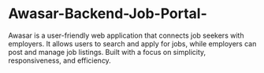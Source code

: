 # Awasar-Backend-Job-Portal-
Awasar is a user-friendly web application that connects job seekers with employers. It allows users to search and apply for jobs, while employers can post and manage job listings. Built with a focus on simplicity, responsiveness, and efficiency.
